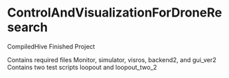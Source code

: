 # ControlAndVisualizationForDroneResearch
CompiledHive Finished Project

Contains required files Monitor, simulator, visros, backend2, and gui_ver2
Contains two test scripts loopout and loopout_two_2
